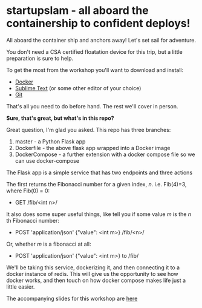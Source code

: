 # startupslam - all aboard the containership to confident deploys!

All aboard the container ship and anchors away! Let's set sail for adventure. 

You don't need a CSA certified floatation device for this trip, but a little preparation is sure to help.

To get the most from the workshop you'll want to download and install:
* [Docker](https://docs.docker.com/install/) 
* [Sublime Text](https://www.sublimetext.com/3) (or some other editor of your choice)
* [Git](https://git-scm.com/book/en/v2/Getting-Started-Installing-Git) 

That's all you need to do before hand. The rest we'll cover in person.

**Sure, that's great, but what's in this repo?**

Great question, I'm glad you asked. This repo has three branches:
1. master - a Python Flask app
2. Dockerfile - the above flask app wrapped into a Docker image
3. DockerCompose - a further extension with a docker compose file so we can use docker-compose

The Flask app is a simple service that has two endpoints and three actions

The first returns the Fibonacci number for a given index, _n_. i.e. Fib(4)=3, where Fib(0) = 0:
* GET /fib/<int n\>/

It also does some super useful things, like tell you if some value _m_ is the _n_ th Fibonacci number:
* POST 'application/json' {"value": <int m\>} /fib/<n\>/

Or, whether _m_ is a fibonacci at all:

* POST 'application/json' {"value": <int m\>} to /fib/ 
 
 
We'll be taking this service, dockerizing it, and then connecting it to a docker instance of redis. This will give us the opportunity to see how docker works, and then touch on how docker compose makes life just a little easier.

The accompanying slides for this workshop are [here](https://docs.google.com/presentation/d/1urn-Kw59OGyloDLPF4CY7nxLtwB3sBJBcC-64fVd864/edit?usp=sharing)
